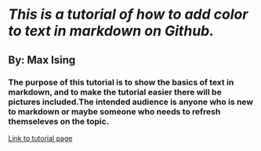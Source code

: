 # *This is a tutorial of how to add color to text in markdown on Github.*
## By: Max Ising  
### The purpose of this tutorial is to show the basics of text in markdown, and to make the tutorial easier there will be pictures included.The intended audience is anyone who is new to markdown or maybe someone who needs to refresh themseleves on the topic.

[Link to tutorial page](Tutorial.md)
